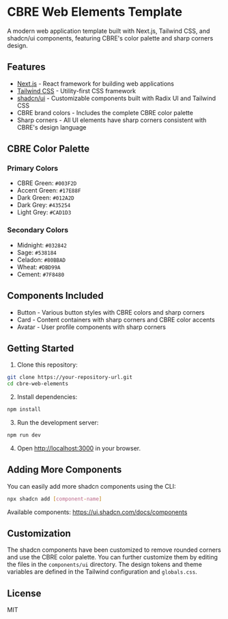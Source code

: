 # CBRE Web Elements Template

A modern web application template built with Next.js, Tailwind CSS, and shadcn/ui components, featuring CBRE's color palette and sharp corners design.

## Features

- [Next.js](https://nextjs.org/) - React framework for building web applications
- [Tailwind CSS](https://tailwindcss.com/) - Utility-first CSS framework
- [shadcn/ui](https://ui.shadcn.com/) - Customizable components built with Radix UI and Tailwind CSS
- CBRE brand colors - Includes the complete CBRE color palette
- Sharp corners - All UI elements have sharp corners consistent with CBRE's design language

## CBRE Color Palette

### Primary Colors
- CBRE Green: `#003F2D`
- Accent Green: `#17E88F`
- Dark Green: `#012A2D`
- Dark Grey: `#435254`
- Light Grey: `#CAD1D3`

### Secondary Colors
- Midnight: `#032842`
- Sage: `#538184`
- Celadon: `#80BBAD`
- Wheat: `#DBD99A`
- Cement: `#7F8480`

## Components Included

- Button - Various button styles with CBRE colors and sharp corners
- Card - Content containers with sharp corners and CBRE color accents
- Avatar - User profile components with sharp corners

## Getting Started

1. Clone this repository:
```bash
git clone https://your-repository-url.git
cd cbre-web-elements
```

2. Install dependencies:
```bash
npm install
```

3. Run the development server:
```bash
npm run dev
```

4. Open [http://localhost:3000](http://localhost:3000) in your browser.

## Adding More Components

You can easily add more shadcn components using the CLI:

```bash
npx shadcn add [component-name]
```

Available components: https://ui.shadcn.com/docs/components

## Customization

The shadcn components have been customized to remove rounded corners and use the CBRE color palette. You can further customize them by editing the files in the `components/ui` directory. The design tokens and theme variables are defined in the Tailwind configuration and `globals.css`.

## License

MIT
